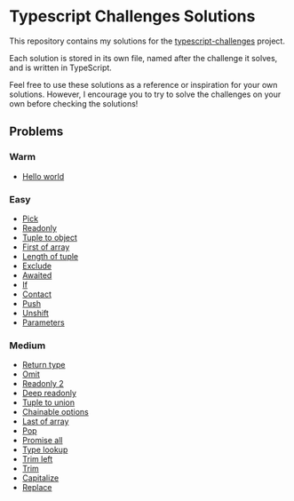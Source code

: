# Typescript Challenges Solutions
This repository contains my solutions for the [typescript-challenges](https://github.com/type-challenges/type-challenges) project.

Each solution is stored in its own file, named after the challenge it solves, and is written in TypeScript.

Feel free to use these solutions as a reference or inspiration for your own solutions. However, I encourage you to try to solve the challenges on your own before checking the solutions!

## Problems

### Warm

- [Hello world](https://github.com/JoseNoriegaa/typescript-challenges/blob/main/src/1-warm/13-hello-world.ts)

### Easy

- [Pick](https://github.com/JoseNoriegaa/typescript-challenges/blob/main/src/2-easy/4-pick.ts)
- [Readonly](https://github.com/JoseNoriegaa/typescript-challenges/blob/main/src/2-easy/7-readonly.ts)
- [Tuple to object](https://github.com/JoseNoriegaa/typescript-challenges/blob/main/src/2-easy/11-tuple-to-object.ts)
- [First of array](https://github.com/JoseNoriegaa/typescript-challenges/blob/main/src/2-easy/14-first-of-array.ts)
- [Length of tuple](https://github.com/JoseNoriegaa/typescript-challenges/blob/main/src/2-easy/18-length-of-tuple.ts)
- [Exclude](https://github.com/JoseNoriegaa/typescript-challenges/blob/main/src/2-easy/43-exclude.ts)
- [Awaited](https://github.com/JoseNoriegaa/typescript-challenges/blob/main/src/2-easy/189-awaited.ts)
- [If](https://github.com/JoseNoriegaa/typescript-challenges/blob/main/src/2-easy/268-if.ts)
- [Contact](https://github.com/JoseNoriegaa/typescript-challenges/blob/main/src/2-easy/533-contact.ts)
- [Push](https://github.com/JoseNoriegaa/typescript-challenges/blob/main/src/2-easy/3057-push.ts)
- [Unshift](https://github.com/JoseNoriegaa/typescript-challenges/blob/main/src/2-easy/3060-unshift.ts)
- [Parameters](https://github.com/JoseNoriegaa/typescript-challenges/blob/main/src/2-easy/3312-parameters.ts)

### Medium

- [Return type](https://github.com/JoseNoriegaa/typescript-challenges/blob/main/src/3-medium/2-return-type.ts)
- [Omit](https://github.com/JoseNoriegaa/typescript-challenges/blob/main/src/3-medium/4-omit.ts)
- [Readonly 2](https://github.com/JoseNoriegaa/typescript-challenges/blob/main/src/3-medium/8-readonly-2.ts)
- [Deep readonly](https://github.com/JoseNoriegaa/typescript-challenges/blob/main/src/3-medium/9-deep-readonly.ts)
- [Tuple to union](https://github.com/JoseNoriegaa/typescript-challenges/blob/main/src/3-medium/10-tuple-to-union.ts)
- [Chainable options](https://github.com/JoseNoriegaa/typescript-challenges/blob/main/src/3-medium/12-chainable-options.ts)
- [Last of array](https://github.com/JoseNoriegaa/typescript-challenges/blob/main/src/3-medium/15-last-of-array.ts)
- [Pop](https://github.com/JoseNoriegaa/typescript-challenges/blob/main/src/3-medium/16-pop.ts)
- [Promise all](https://github.com/JoseNoriegaa/typescript-challenges/blob/main/src/3-medium/20-promise-all.ts)
- [Type lookup](https://github.com/JoseNoriegaa/typescript-challenges/blob/main/src/3-medium/62-type-lookup.ts)
- [Trim left](https://github.com/JoseNoriegaa/typescript-challenges/blob/main/src/3-medium/106-trim-left.ts)
- [Trim](https://github.com/JoseNoriegaa/typescript-challenges/blob/main/src/3-medium/108-trim.ts)
- [Capitalize](https://github.com/JoseNoriegaa/typescript-challenges/blob/main/src/3-medium/110-capitalize.ts)
- [Replace](https://github.com/JoseNoriegaa/typescript-challenges/blob/main/src/3-medium/116-replace.ts)
